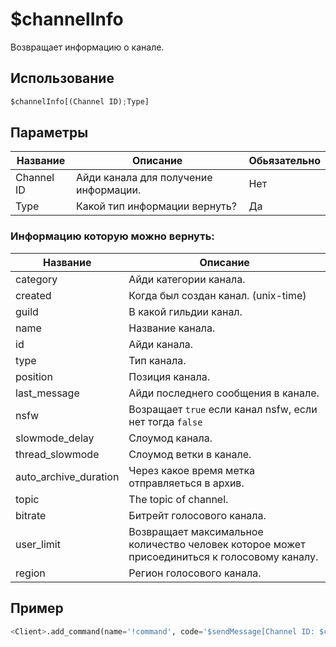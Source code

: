 # $channelInfo
Возвращает информацию о канале.

## Использование
```py
$channelInfo[(Channel ID);Type]
```

## Параметры
| Название | Описание | Обьязательно |
| -------- | -------- | ------------ |
| Channel ID | Айди канала для получение информации. | Нет |
| Type | Какой тип информации вернуть? | Да |

### Информацию которую можно вернуть:
| Название | Описание |
| -------- | -------- |
| category | Айди категории канала. |
| created | Когда был создан канал. (unix-time) |
| guild | В какой гильдии канал. |
| name | Название канала. |
| id | Айди канала. |
| type | Тип канала. |
| position | Позиция канала. |
| last_message | Айди последнего сообщения в канале. |
| nsfw | Возращает `true` если канал nsfw, если нет тогда `false` |
| slowmode_delay | Слоумод канала. |
| thread_slowmode | Слоумод ветки в канале. |
| auto_archive_duration | Через какое время метка отправляеться в архив. |
| topic | The topic of channel. |
| bitrate | Битрейт голосового канала. |
| user_limit | Возвращает максимальное количество человек которое может присоединиться к голосовому каналу. |
| region | Регион голосового канала. |

## Пример
```py
<Client>.add_command(name='!command', code='$sendMessage[Channel ID: $channelInfo[id]]')
```
